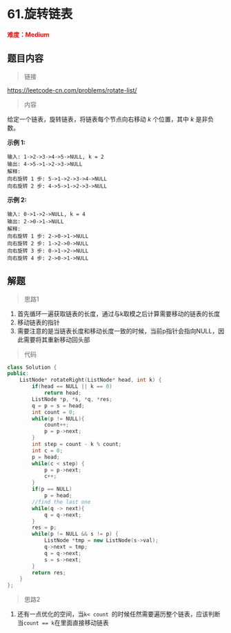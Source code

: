 # 61.旋转链表

<font color=red>**难度：Medium**</font>

## 题目内容

> 链接

https://leetcode-cn.com/problems/rotate-list/

> 内容

给定一个链表，旋转链表，将链表每个节点向右移动 *k* 个位置，其中 *k* 是非负数。

**示例 1:**

```
输入: 1->2->3->4->5->NULL, k = 2
输出: 4->5->1->2->3->NULL
解释:
向右旋转 1 步: 5->1->2->3->4->NULL
向右旋转 2 步: 4->5->1->2->3->NULL
```

**示例 2:**

```
输入: 0->1->2->NULL, k = 4
输出: 2->0->1->NULL
解释:
向右旋转 1 步: 2->0->1->NULL
向右旋转 2 步: 1->2->0->NULL
向右旋转 3 步: 0->1->2->NULL
向右旋转 4 步: 2->0->1->NULL
```

## 解题

> 思路1

1. 首先循环一遍获取链表的长度，通过与k取模之后计算需要移动的链表的长度
2. 移动链表的指针
3. 需要注意的是当链表长度和移动长度一致的时候，当前p指针会指向NULL，因此需要将其重新移动回头部

> 代码

```c++
class Solution {
public:
    ListNode* rotateRight(ListNode* head, int k) {
        if(head == NULL || k == 0)
            return head;
        ListNode *p, *s, *q, *res;
        q = p = s = head;
        int count = 0;
        while(p != NULL){
            count++;
            p = p->next;
        }
        int step = count - k % count;
        int c = 0;
        p = head;
        while(c < step) {
            p = p->next;
            c++;
        }
        if(p == NULL)
            p = head;
        //find the last one
        while(q -> next){
            q = q->next;
        }
        res = p;
        while(p != NULL && s != p) {
            ListNode *tmp = new ListNode(s->val);
            q->next = tmp;
            q = q->next;
            s = s->next;
        }
        return res;
    }
};
```

> 思路2

1. 还有一点优化的空间，当`k< count `的时候任然需要遍历整个链表，应该判断当`count == k`在里面直接移动链表